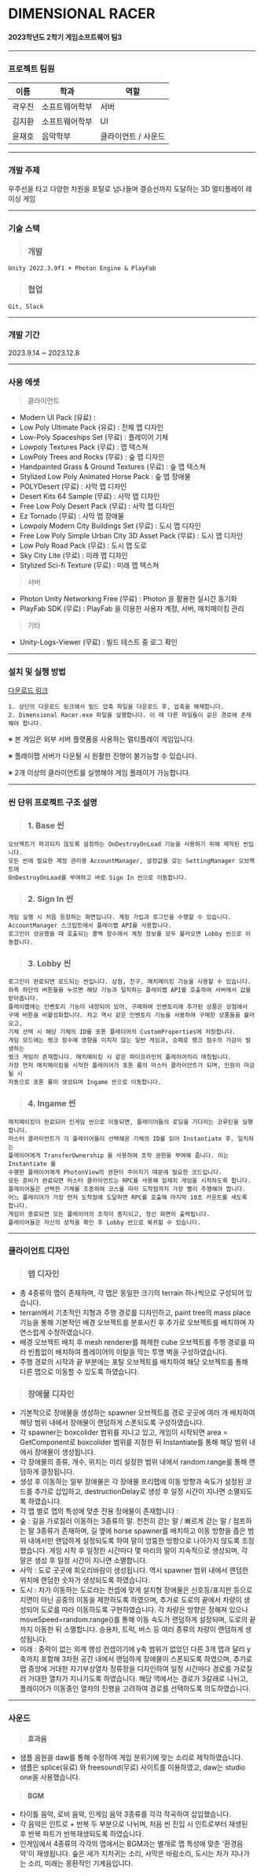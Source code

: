 # DIMENSIONAL RACER

#### 2023학년도 2학기 게임소프트웨어 팀3
***
### 프로젝트 팀원

| 이름     | 학과           | 역할         |
| -------- | -------------- | ------------ |
| 곽우진    | 소프트웨어학부 |       서버      |
| 김지환    | 소프트웨어학부 |       UI       |
| 윤재호    | 음악학부       |   클라이언트 / 사운드  |
***

### 개발 주제

우주선을 타고 다양한 차원을 포탈로 넘나들며 결승선까지 도달하는 3D 멀티플레이 레이싱 게임
***

### 기술 스택

> ### 개발
    Unity 2022.3.9f1 + Photon Engine & PlayFab

> ### 협업
    Git, Slack

***

### 개발 기간

2023.9.14 ~ 2023.12.8
***

### 사용 에셋

> 클라이언트
- Modern UI Pack (유료) :
- Low Poly Ultimate Pack (유료) : 전체 맵 디자인
- Low-Poly Spaceships Set (무료) : 플레이어 기체
- Lowpoly Textures Pack (무료) : 맵 텍스쳐
- LowPoly Trees and Rocks (무료) : 숲 맵 디자인
- Handpainted Grass & Ground Textures (무료) : 숲 맵 텍스쳐
- Stylized Low Poly Animated Horse Pack : 숲 맵 장애물
- POLYDesert (무료) : 사막 맵 디자인
- Desert Kits 64 Sample (무료) : 사막 맵 디자인
- Free Low Poly Desert Pack (무료) : 사막 맵 디자인
- Ez Tornado (무료) : 사막 맵 장애물
- Lowpoly Modern City Buildings Set (무료) : 도시 맵 디자인
- Free Low Poly Simple Urban City 3D Asset Pack (무료) : 도시 맵 디자인
- Low Poly Road Pack (무료) : 도시 맵 도로
- Sky City Lite (무료) : 미래 맵 디자인
- Stylized Sci-fi Texture (무료) : 미래 맵 텍스쳐

> 서버
- Photon Unity Networking Free (무료) : Photon 을 활용한 실시간 동기화
- PlayFab SDK (무료) : PlayFab 을 이용한 사용자 계정, 서버, 매치메이킹 관리

> 기타
- Unity-Logs-Viewer (무료) : 빌드 테스트 중 로그 확인

***

### 설치 및 실행 방법

[다운로드 링크](https://drive.google.com/file/d/1PWgqDlUhoKhmP8aRBAmD2Kj5UkQmvep5/view?usp=sharing)

    1. 상단의 다운로드 링크에서 빌드 압축 파일을 다운로드 후, 압축을 해제합니다.
    2. Dimensional Racer.exe 파일을 실행합니다. 이 때 다른 파일들이 같은 경로에 존재해야 합니다.

※ 본 게임은 외부 서버 플랫폼을 사용하는 멀티플레이 게임입니다.

※ 플레이팹 서버가 다운될 시 원활한 진행이 불가능할 수 있습니다.

※ 2개 이상의 클라이언트를 실행해야 게임 플레이가 가능합니다.

***

### 씬 단위 프로젝트 구조 설명
> ### 1. Base 씬

    오브젝트가 파괴되지 않도록 설정하는 OnDestroyOnLoad 기능을 사용하기 위해 제작된 씬입니다.
    모든 씬에 필요한 계정 관리용 AccountManager, 설정값을 갖는 SettingManager 오브젝트에
    OnDestroyOnLoad를 부여하고 바로 Sign In 씬으로 이동합니다.

> ### 2. Sign In 씬

    게임 실행 시 처음 등장하는 화면입니다. 계정 가입과 로그인을 수행할 수 있습니다.
    AccountManager 스크립트에서 플레이팹 API를 사용합니다.
    로그인이 성공했을 때 호출되는 콜백 함수에서 계정 정보를 모두 불러오면 Lobby 씬으로 이동합니다.

> ### 3. Lobby 씬

    로그인이 완료되면 로드되는 씬입니다. 상점, 친구, 매치메이킹 기능을 사용할 수 있습니다.
    좌측 하단의 버튼들을 누르면 해당 기능과 일치하는 플레이팹 API를 호출하여 서버에서 값을 받아옵니다.
    플레이팹에는 인벤토리 기능이 내장되어 있어, 구매하여 인벤토리에 추가된 상품은 상점에서
    구매 버튼을 비활성화합니다. 차고 역시 같은 인벤토리 기능을 사용하여 구매한 상품들을 불러오고,
    기체 선택 시 해당 기체의 ID를 포톤 플레이어의 CustomProperties에 저장합니다.
    게임 모드에는 랭크 점수에 영향을 미치지 않는 일반 게임과, 승패로 랭크 점수의 가감이 발생하는
    랭크 게임이 존재합니다. 매치메이킹 시 같은 파이프라인의 플레이어끼리 매칭됩니다.
    가장 먼저 매치메이킹을 시작한 플레이어가 포톤 룸의 마스터 클라이언트가 되며, 인원이 마감될 시
    자동으로 포톤 룸이 생성되며 Ingame 씬으로 이동합니다.

> ### 4. Ingame 씬

    매치메이킹이 완료되어 인게임 씬으로 이동되면, 플레이어들의 로딩을 기다리는 코루틴을 실행합니다.
    마스터 클라이언트가 각 플레이어들이 선택해온 기체의 ID를 읽어 Instantiate 후, 일치하는
    플레이어에게 TransferOwnership 을 사용하여 조작 권한을 부여해 줍니다. 이는 Instantiate 를
    수행한 플레이어에게 PhotonView의 권한이 주어지기 때문에 필요한 코드입니다.
    모든 준비가 완료되면 마스터 클라이언트는 RPC를 사용해 일제히 게임을 시작하도록 합니다.
    플레이어들은 선택한 기체를 조종하여 코스를 따라 도착점까지 가장 빨리 주행해야 합니다.
    어느 플레이어가 가장 먼저 도착점에 도달하면 RPC를 호출해 마지막 10초 카운트를 세도록 합니다.
    게임이 종료되면 모든 플레이어의 조작이 중지되고, 정산 화면이 출력됩니다.
    플레이어들은 자신의 성적을 확인 후 Lobby 씬으로 복귀할 수 있습니다.

***
### 클라이언트 디자인
> ### 맵 디자인
- 총 4종류의 맵이 존재하며, 각 맵은 동일한 크기의 terrain 하나씩으로 구성되어 있습니다.
- terrain에서 기초적인 지형과 주행 경로를 디자인하고, paint tree의 mass place 기능을 통해 기본적인 배경 오브젝트를 분포시킨 후 추가로 오브젝트를 배치하며 자연스럽게 수정하였습니다.
- 배경 오브젝트 배치 후 mesh renderer를 해제한 cube 오브젝트를 주행 경로를 따라 빈틈없이 배치하여 플레이어의 이탈을 막는 투명 벽을 구성하였습니다.
- 주행 경로의 시작과 끝 부분에는 포탈 오브젝트를 배치하여 해당 오브젝트를 통해 다른 맵으로 이동할 수 있도록 하였습니다.

> ### 장애물 디자인
- 기본적으로 장애물을 생성하는 spawner 오브젝트를 경로 곳곳에 여러 개 배치하여 해당 범위 내에서 장애물이 랜덤하게 스폰되도록 구성하였습니다.
- 각 spawner는 boxcolider 범위를 지니고 있고, 게임이 시작되면 area = GetComponent<BoxCollider>로 boxcolider 범위를 지정한 뒤 Instantiate를 통해 해당 범위 내에서 장애물이 생성됩니다.
- 각 장애물의 종류, 개수, 위치는 미리 설정한 범위 내에서 random.range를 통해 랜덤하게 결정됩니다.
- 생성 후 이동하는 일부 장애물은 각 장애물 프리팹에 이동 방향과 속도가 설정된 코드를 추가로 삽입하고, destructionDelay로 생성 후 일정 시간이 지나면 소멸되도록 하였습니다.
- 각 맵 별로 맵의 특성에 맞춘 전용 장애물이 존재합니다 :
- 숲 : 길을 가로질러 이동하는 3종류의 말. 천천히 걷는 말 / 빠르게 걷는 말 / 점프하는 말 3종류가 존재하며, 길 옆에 horse spawner를 배치하고 이동 방향을 좁은 범위 내에서만 랜덤하게 설정되도록 하여 말이 엉뚱한 방향으로 나아가지 않도록 조정했습니다. 게임 시작 후 일정한 시간마다 몇 마리의 말이 지속적으로 생성되며, 각 말은 생성 후 일정 시간이 지나면 소멸합니다.
- 사막 : 도로 곳곳에 회오리바람이 생성됩니다. 역시 spawner 범위 내에서 랜덤한 위치에 랜덤한 숫자가 생성되도록 하였습니다.
- 도시 : 차가 이동하는 도로라는 컨셉에 맞게 설치형 장애물은 신호등/표지판 등으로 지면이 아닌 공중의 이동을 제한하도록 하였으며, 추가로 도로의 끝에서 차량이 생성되어 도로를 따라 이동하도록 구현하였습니다. 각 차량은 방향은 정해져 있으나 moveSpeed=random.range()를 통해 이동 속도가 랜덤하게 설정되며, 도로의 끝까지 이동한 뒤 소멸합니다. 승용차, 트럭, 버스 등 여러 종류의 차량이 랜덤하게 생성됩니다.
- 미래 : 중력이 없는 외계 행성 컨셉이기에 y축 범위가 없었던 다른 3개 맵과 달리 y축까지 포함해 3차원 공간 내에서 랜덤하게 장애물이 스폰되도록 하였으며, 추가로 맵 중앙에 거대한 자기부상열차 정류장을 디자인하여 일정 시간마다 경로를 가로질러 거대한 열차가 지나가도록 하였습니다. 해당 역에서는 경로가 3갈래로 나뉘고, 플레이어가 이동중인 열차의 진행을 고려하여 경로를 선택하도록 의도하였습니다.
***

### 사운드
> #### 효과음
- 샘플 음원을 daw를 통해 수정하여 게임 분위기에 맞는 소리로 제작하였습니다.
- 샘플은 splice(유료) 와 freesound(무료) 사이트를 이용하였고, daw는 studio one을 사용했습니다.
> #### BGM
- 타이틀 음악, 로비 음악, 인게임 음악 3종류를 각각 작곡하여 삽입했습니다.
- 각 음악은 인트로 + 반복 두 부분으로 나뉘며, 처음 씬 진입 시 인트로부터 재생된 후 반복 파트가 반복재생되도록 하였습니다.
- 인게임에서 4종류의 각각의 맵에서는 BGM과는 별개로 맵 특성에 맞춘 '환경음악'이 재생됩니다. 숲은 새가 지저귀는 소리, 사막은 바람소리, 도시는 차가 지나가는 소리, 미래는 몽환적인 기계음입니다.

